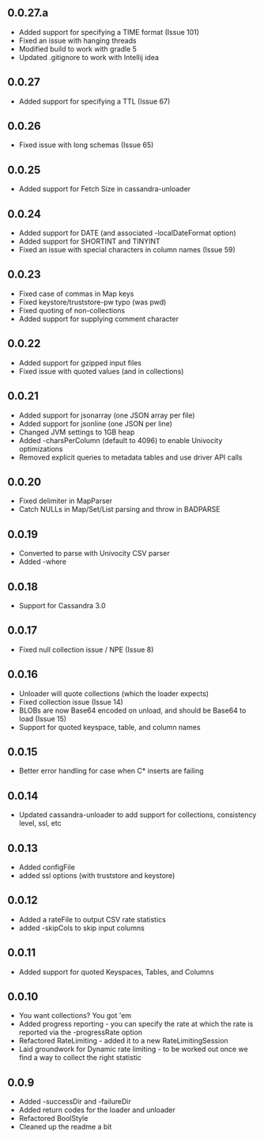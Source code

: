 ## 0.0.27.a
- Added support for specifying a TIME format (Issue 101)
- Fixed an issue with hanging threads
- Modified build to work with gradle 5
- Updated .gitignore to work with Intellij idea

## 0.0.27
- Added support for specifying a TTL (Issue 67)

## 0.0.26
- Fixed issue with long schemas (Issue 65)

## 0.0.25
- Added support for Fetch Size in cassandra-unloader

## 0.0.24
- Added support for DATE (and associated -localDateFormat option)
- Added support for SHORTINT and TINYINT
- Fixed an issue with special characters in column names (Issue 59)

## 0.0.23
- Fixed case of commas in Map keys
- Fixed keystore/truststore-pw typo (was pwd)
- Fixed quoting of non-collections
- Added support for supplying comment character

## 0.0.22
- Added support for gzipped input files
- Fixed issue with quoted values (and in collections)

## 0.0.21
- Added support for jsonarray (one JSON array per file)
- Added support for jsonline (one JSON per line)
- Changed JVM settings to 1GB heap
- Added -charsPerColumn (default to 4096) to enable Univocity optimizations
- Removed explicit queries to metadata tables and use driver API calls

## 0.0.20
- Fixed delimiter in MapParser
- Catch NULLs in Map/Set/List parsing and throw in BADPARSE

## 0.0.19
- Converted to parse with Univocity CSV parser
- Added -where

## 0.0.18
- Support for Cassandra 3.0

## 0.0.17
- Fixed null collection issue / NPE (Issue 8)

## 0.0.16
- Unloader will quote collections (which the loader expects)
- Fixed collection issue (Issue 14)
- BLOBs are now Base64 encoded on unload, and should be Base64 to load (Issue 15)
- Support for quoted keyspace, table, and column names

## 0.0.15
- Better error handling for case when C* inserts are failing

## 0.0.14
- Updated cassandra-unloader to add support for collections,
	consistency level, ssl, etc

## 0.0.13
- Added configFile
- added ssl options (with truststore and keystore)

## 0.0.12
- Added a rateFile to output CSV rate statistics
- added -skipCols to skip input columns

## 0.0.11
- Added support for quoted Keyspaces, Tables, and Columns

## 0.0.10
- You want collections?  You got 'em
- Added progress reporting - you can specify the rate at which
	the rate is reported via the -progressRate option
- Refactored RateLimiting - added it to a new RateLimitingSession
- Laid groundwork for Dynamic rate limiting - to be worked out
	once we find a way to collect the right statistic

## 0.0.9
- Added -successDir and -failureDir
- Added return codes for the loader and unloader
- Refactored BoolStyle
- Cleaned up the readme a bit

